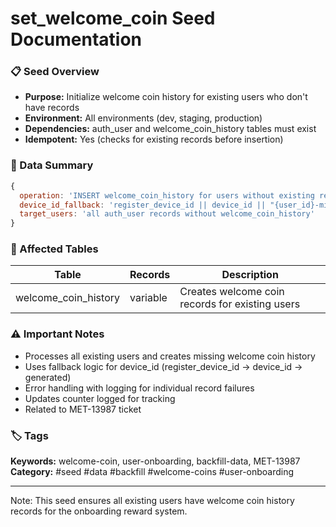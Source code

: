 # set_welcome_coin Seed Documentation

### 📋 Seed Overview
- **Purpose:** Initialize welcome coin history for existing users who don't have records
- **Environment:** All environments (dev, staging, production)
- **Dependencies:** auth_user and welcome_coin_history tables must exist
- **Idempotent:** Yes (checks for existing records before insertion)

### 🔧 Data Summary
```javascript
{
  operation: 'INSERT welcome_coin_history for users without existing records',
  device_id_fallback: 'register_device_id || device_id || "{user_id}-missing-device-id"',
  target_users: 'all auth_user records without welcome_coin_history'
}
```

### 📝 Affected Tables
| Table | Records | Description |
|-------|---------|-------------|
| welcome_coin_history | variable | Creates welcome coin records for existing users |

### ⚠️ Important Notes
- Processes all existing users and creates missing welcome coin history
- Uses fallback logic for device_id (register_device_id -> device_id -> generated)
- Error handling with logging for individual record failures
- Updates counter logged for tracking
- Related to MET-13987 ticket

### 🏷️ Tags
**Keywords:** welcome-coin, user-onboarding, backfill-data, MET-13987
**Category:** #seed #data #backfill #welcome-coins #user-onboarding

---
Note: This seed ensures all existing users have welcome coin history records for the onboarding reward system.